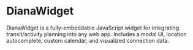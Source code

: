 # DianaWidget
DianaWidget is a fully-embeddable JavaScript widget for integrating transit/activity planning into any web app. Includes a modal UI, location autocomplete, custom calendar, and visualized connection data.
